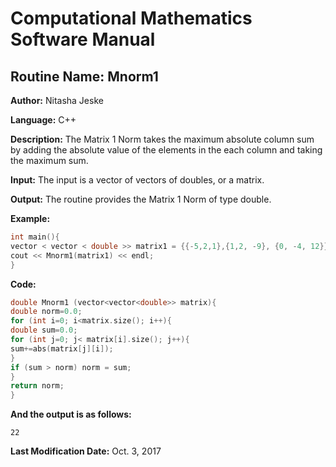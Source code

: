 # Computational Mathematics Software Manual

## **Routine Name:** Mnorm1

**Author:** Nitasha Jeske

**Language:** C++

**Description:** The Matrix 1 Norm takes the maximum absolute column sum by adding the absolute value of the elements in the each column and taking the maximum sum.

**Input:**  The input is a vector of vectors of doubles, or a matrix.

**Output:** The routine provides the Matrix 1 Norm of type double.

**Example:**
```C++
int main(){
vector < vector < double >> matrix1 = {{-5,2,1},{1,2, -9}, {0, -4, 12}};
cout << Mnorm1(matrix1) << endl;
}
```

**Code:**
```C++
double Mnorm1 (vector<vector<double>> matrix){
double norm=0.0;
for (int i=0; i<matrix.size(); i++){
double sum=0.0;
for (int j=0; j< matrix[i].size(); j++){
sum+=abs(matrix[j][i]);
}
if (sum > norm) norm = sum;
}
return norm;
}
```

**And the output is as follows:**  
```
22
```

**Last Modification Date:**
Oct. 3, 2017
